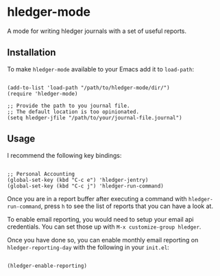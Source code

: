 # hledger-mode


A mode for writing hledger journals with a set of useful reports.

## Installation

To make `hledger-mode` available to your Emacs add it to `load-path`:

```elisp 

(add-to-list 'load-path "/path/to/hledger-mode/dir/")
(require 'hledger-mode)

;; Provide the path to you journal file. 
;; The default location is too opinionated.
(setq hledger-jfile "/path/to/your/journal-file.journal")

```

## Usage

I recommend the following key bindings:

```elisp

;; Personal Accounting
(global-set-key (kbd "C-c e") 'hledger-jentry)
(global-set-key (kbd "C-c j") 'hledger-run-command)

```

Once you are in a report buffer after executing a command with
`hledger-run-command`, press `h` to see the list of reports that you
can have a look at.

To enable email reporting, you would need to setup your email api
credentials. You can set those up with `M-x customize-group hledger`. 

Once you have done so, you can enable monthly email reporting on
`hledger-reporting-day` with the following in your `init.el`:

```elisp

(hledger-enable-reporting)

```








